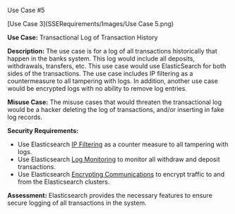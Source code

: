 Use Case #5

[Use Case 3](SSERequirements/Images/Use Case 5.png)

**Use Case:** Transactional Log of Transaction History

**Description:** The use case is for a log of all transactions historically that happen in the banks system. This log would include all deposits, withdrawals, transfers, etc. This use case would use ElasticSearch for both sides of the transactions. The use case includes IP filtering as a countermeasure to all tampering with logs. In addition, another use case would be encrypted logs with no ability to remove log entries. 

**Misuse Case:** The misuse cases that would threaten the transactional log would be a hacker deleting the log of transactions, and/or inserting in fake log records.

**Security Requirements:** 
- Use Elasticsearch [IP Filtering](https://www.elastic.co/guide/en/elasticsearch/reference/current/ip-filtering.html) as a counter measure to all tampering with logs.
- Use Elasticsearch [Log Monitoring](https://www.elastic.co/log-monitoring) to monitor all withdraw and deposit transactions.
- Use Elasticsearch [Encrypting Communications](https://www.elastic.co/guide/en/elasticsearch/reference/current/configuring-tls.html#:~:text=Elastic%20Stack%20security%20features%20enable,in%20plain%20text%20including%20passwords.) to encrypt traffic to and from the Elasticsearch clusters.

**Assessment:** Elasticsearch provides the necessary features to ensure secure logging of all transactions in the system.
